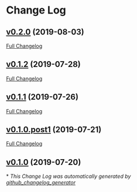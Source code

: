 # Change Log

## [v0.2.0](https://github.com/JarryShaw/poseur/tree/v0.2.0) (2019-08-03)
[Full Changelog](https://github.com/JarryShaw/poseur/compare/v0.1.2...v0.2.0)

## [v0.1.2](https://github.com/JarryShaw/poseur/tree/v0.1.2) (2019-07-28)
[Full Changelog](https://github.com/JarryShaw/poseur/compare/v0.1.1...v0.1.2)

## [v0.1.1](https://github.com/JarryShaw/poseur/tree/v0.1.1) (2019-07-26)
[Full Changelog](https://github.com/JarryShaw/poseur/compare/v0.1.0.post1...v0.1.1)

## [v0.1.0.post1](https://github.com/JarryShaw/poseur/tree/v0.1.0.post1) (2019-07-21)
[Full Changelog](https://github.com/JarryShaw/poseur/compare/v0.1.0...v0.1.0.post1)

## [v0.1.0](https://github.com/JarryShaw/poseur/tree/v0.1.0) (2019-07-20)


\* *This Change Log was automatically generated by [github_changelog_generator](https://github.com/skywinder/Github-Changelog-Generator)*